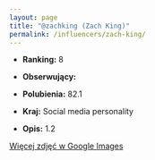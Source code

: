 ```yaml
---
layout: page
title: "@zachking (Zach King)"
permalink: /influencers/zach-king/
---
```


- **Ranking:** 8
- **Obserwujący:** 
- **Polubienia:** 82.1
- **Kraj:** Social media personality

- **Opis:** 1.2

[Więcej zdjęć w Google Images](https://www.google.com/search?tbm=isch&q=@zachking+TikTok)

